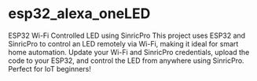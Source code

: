 # esp32_alexa_oneLED
ESP32 Wi-Fi Controlled LED using SinricPro  This project uses ESP32 and SinricPro to control an LED remotely via Wi-Fi, making it ideal for smart home automation. Update your Wi-Fi and SinricPro credentials, upload the code to your ESP32, and control the LED from anywhere using SinricPro. Perfect for IoT beginners!

